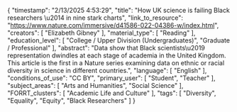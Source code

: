 {
    "timestamp": "2/13/2025 4:53:29",
    "title": "How UK science is failing Black researchers \u2014 in nine stark charts",
    "link_to_resource": "https://www.nature.com/immersive/d41586-022-04386-w/index.html",
    "creators": [
        "Elizabeth Gibney"
    ],
    "material_type": [
        "Reading"
    ],
    "education_level": [
        "College / Upper Division (Undergraduates)",
        "Graduate / Professional"
    ],
    "abstract": "Data show that Black scientists\u2019 representation dwindles at each stage of academia in the United Kingdom. This article is the first in a Nature series examining data on ethnic or racial diversity in science in different countries.",
    "language": [
        "English"
    ],
    "conditions_of_use": "CC BY",
    "primary_user": [
        "Student",
        "Teacher"
    ],
    "subject_areas": [
        "Arts and Humanities",
        "Social Science"
    ],
    "FORRT_clusters": [
        "Academic Life and Culture"
    ],
    "tags": [
        "Diversity",
        "Equality",
        "Equity",
        "Black Researchers"
    ]
}
